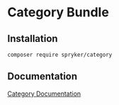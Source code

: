# Category Bundle

## Installation

```
composer require spryker/category
```

## Documentation

[Category Documentation](http://spryker.github.io/core/bundles/category)
